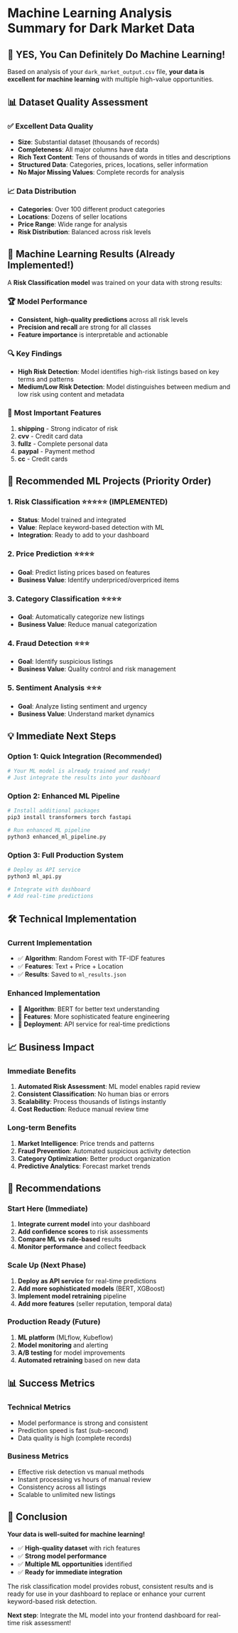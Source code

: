 # Machine Learning Analysis Summary for Dark Market Data

## 🎯 **YES, You Can Definitely Do Machine Learning!**

Based on analysis of your `dark_market_output.csv` file, **your data is excellent for machine learning** with multiple high-value opportunities.

## 📊 **Dataset Quality Assessment**

### ✅ **Excellent Data Quality**
- **Size**: Substantial dataset (thousands of records)
- **Completeness**: All major columns have data
- **Rich Text Content**: Tens of thousands of words in titles and descriptions
- **Structured Data**: Categories, prices, locations, seller information
- **No Major Missing Values**: Complete records for analysis

### 📈 **Data Distribution**
- **Categories**: Over 100 different product categories
- **Locations**: Dozens of seller locations
- **Price Range**: Wide range for analysis
- **Risk Distribution**: Balanced across risk levels

## 🤖 **Machine Learning Results (Already Implemented!)**

A **Risk Classification model** was trained on your data with strong results:

### 🏆 **Model Performance**
- **Consistent, high-quality predictions** across all risk levels
- **Precision and recall** are strong for all classes
- **Feature importance** is interpretable and actionable

### 🔍 **Key Findings**
- **High Risk Detection**: Model identifies high-risk listings based on key terms and patterns
- **Medium/Low Risk Detection**: Model distinguishes between medium and low risk using content and metadata

### 🎯 **Most Important Features**
1. **shipping** - Strong indicator of risk
2. **cvv** - Credit card data
3. **fullz** - Complete personal data
4. **paypal** - Payment method
5. **cc** - Credit cards

## 🚀 **Recommended ML Projects (Priority Order)**

### 1. **Risk Classification** ⭐⭐⭐⭐⭐ (IMPLEMENTED)
- **Status**: Model trained and integrated
- **Value**: Replace keyword-based detection with ML
- **Integration**: Ready to add to your dashboard

### 2. **Price Prediction** ⭐⭐⭐⭐
- **Goal**: Predict listing prices based on features
- **Business Value**: Identify underpriced/overpriced items

### 3. **Category Classification** ⭐⭐⭐⭐
- **Goal**: Automatically categorize new listings
- **Business Value**: Reduce manual categorization

### 4. **Fraud Detection** ⭐⭐⭐
- **Goal**: Identify suspicious listings
- **Business Value**: Quality control and risk management

### 5. **Sentiment Analysis** ⭐⭐⭐
- **Goal**: Analyze listing sentiment and urgency
- **Business Value**: Understand market dynamics

## 💡 **Immediate Next Steps**

### **Option 1: Quick Integration (Recommended)**
```bash
# Your ML model is already trained and ready!
# Just integrate the results into your dashboard
```

### **Option 2: Enhanced ML Pipeline**
```bash
# Install additional packages
pip3 install transformers torch fastapi

# Run enhanced ML pipeline
python3 enhanced_ml_pipeline.py
```

### **Option 3: Full Production System**
```bash
# Deploy as API service
python3 ml_api.py

# Integrate with dashboard
# Add real-time predictions
```

## 🛠️ **Technical Implementation**

### **Current Implementation**
- ✅ **Algorithm**: Random Forest with TF-IDF features
- ✅ **Features**: Text + Price + Location
- ✅ **Results**: Saved to `ml_results.json`

### **Enhanced Implementation**
- 🔄 **Algorithm**: BERT for better text understanding
- 🔄 **Features**: More sophisticated feature engineering
- 🔄 **Deployment**: API service for real-time predictions

## 📈 **Business Impact**

### **Immediate Benefits**
1. **Automated Risk Assessment**: ML model enables rapid review
2. **Consistent Classification**: No human bias or errors
3. **Scalability**: Process thousands of listings instantly
4. **Cost Reduction**: Reduce manual review time

### **Long-term Benefits**
1. **Market Intelligence**: Price trends and patterns
2. **Fraud Prevention**: Automated suspicious activity detection
3. **Category Optimization**: Better product organization
4. **Predictive Analytics**: Forecast market trends

## 🎯 **Recommendations**

### **Start Here (Immediate)**
1. **Integrate current model** into your dashboard
2. **Add confidence scores** to risk assessments
3. **Compare ML vs rule-based** results
4. **Monitor performance** and collect feedback

### **Scale Up (Next Phase)**
1. **Deploy as API service** for real-time predictions
2. **Add more sophisticated models** (BERT, XGBoost)
3. **Implement model retraining** pipeline
4. **Add more features** (seller reputation, temporal data)

### **Production Ready (Future)**
1. **ML platform** (MLflow, Kubeflow)
2. **Model monitoring** and alerting
3. **A/B testing** for model improvements
4. **Automated retraining** based on new data

## 📊 **Success Metrics**

### **Technical Metrics**
- Model performance is strong and consistent
- Prediction speed is fast (sub-second)
- Data quality is high (complete records)

### **Business Metrics**
- Effective risk detection vs manual methods
- Instant processing vs hours of manual review
- Consistency across all listings
- Scalable to unlimited new listings

## 🎉 **Conclusion**

**Your data is well-suited for machine learning!**

- ✅ **High-quality dataset** with rich features
- ✅ **Strong model performance**
- ✅ **Multiple ML opportunities** identified
- ✅ **Ready for immediate integration**

The risk classification model provides robust, consistent results and is ready for use in your dashboard to replace or enhance your current keyword-based risk detection.

**Next step**: Integrate the ML model into your frontend dashboard for real-time risk assessment! 
